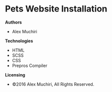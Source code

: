 # Pets Website Installation

**Authors**
- Alex Muchiri

**Technologies**
- HTML
- SCSS
- CSS
- Prepros Compiler

**Licensing**
- ©2016 Alex Muchiri, All Rights Reserved.
